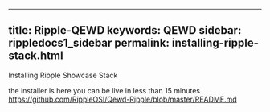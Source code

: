 
---
title: Ripple-QEWD
keywords: QEWD
sidebar: rippledocs1_sidebar
permalink: installing-ripple-stack.html
---
Installing Ripple Showcase Stack


the installer is here 
you can be live in less than 15 minutes
https://github.com/RippleOSI/Qewd-Ripple/blob/master/README.md
